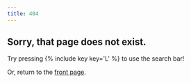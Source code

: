 ```yaml
---
title: 404
---
```


## Sorry, that page does not exist.

Try pressing {% include key key='L' %} to use the search bar!

Or, return to the [front page](/).
